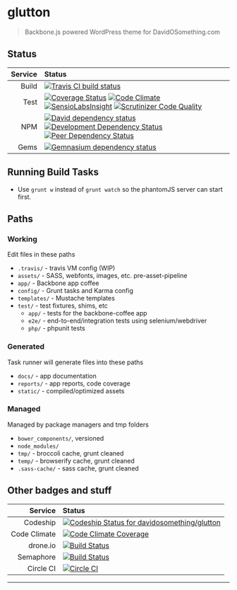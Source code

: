 # glutton

> Backbone.js powered WordPress theme for DavidOSomething.com

## Status

| Service  | Status
| -------: | :--------
| Build    | [![Travis CI build status][travisBadge]][travisLink]
| Test     | [![Coverage Status][coverallsBadge]][coverallsLink] [![Code Climate][codeClimateBadge]][codeClimateLink] [![SensioLabsInsight][SensioBadge]][SensioLink] [![Scrutinizer Code Quality][scrutinizerBadge]][scrutinizerLink]
| NPM      | [![David dependency status][davidBadge]][davidLink] [![Development Dependency Status][davidDevBadge]][davidDevLink] [![Peer Dependency Status][davidPeerBadge]][davidPeerLink]
| Gems     | [![Gemnasium dependency status][gemnasiumBadge]][gemnasiumLink]

## Running Build Tasks

* Use `grunt w` instead of `grunt watch` so the phantomJS server can start
  first.

## Paths

### Working

Edit files in these paths

- `.travis/` - travis VM config (WIP)
- `assets/` - SASS, webfonts, images, etc. pre-asset-pipeline
- `app/` - Backbone app coffee
- `config/` - Grunt tasks and Karma config
- `templates/` - Mustache templates
- `test/` - test fixtures, shims, etc
  - `app/` - tests for the backbone-coffee app
  - `e2e/` - end-to-end/integration tests using selenium/webdriver
  - `php/` - phpunit tests

### Generated

Task runner will generate files into these paths

- `docs/` - app documentation
- `reports/` - app reports, code coverage
- `static/` - compiled/optimized assets

### Managed

Managed by package managers and tmp folders

- `bower_components/`, versioned
- `node_modules/`
- `tmp/` - broccoli cache, grunt cleaned
- `temp/` - browserify cache, grunt cleaned
- `.sass-cache/` - sass cache, grunt cleaned

## Other badges and stuff

| Service      | Status
| -----------: | :--------
| Codeship     | [![Codeship Status for davidosomething/glutton][codeshipBadge]][codeshipLink]
| Code Climate | [![Code Climate Coverage][codeClimateCoverageBadge]][codeClimateLink]
| drone.io     | [![Build Status][droneIoBadge]][droneIoLink]
| Semaphore    | [![Build Status][semaphoreBadge]][semaphoreLink]
| Circle CI    | [![Circle CI][circleCIBadge]][circleCILink]


----

[circleCIBadge]:    https://circleci.com/gh/davidosomething/glutton/tree/master.png?style=badge
[circleCILink]:     https://circleci.com/gh/davidosomething/glutton/tree/master
[codeClimateBadge]: https://codeclimate.com/github/davidosomething/glutton/badges/gpa.svg
[codeClimateLink]:  https://codeclimate.com/github/davidosomething/glutton
[codeClimateCoverageBadge]: https://codeclimate.com/github/davidosomething/glutton/badges/coverage.svg
[codeshipBadge]:    https://www.codeship.io/projects/4c4f8010-0f00-0132-fc79-02c0648a600f/status?branch=master
[codeshipLink]:     https://www.codeship.io/projects/32535
[coverallsBadge]:   https://coveralls.io/repos/davidosomething/glutton/badge.png
[coverallsLink]:    https://coveralls.io/r/davidosomething/glutton
[davidBadge]:       https://david-dm.org/davidosomething/glutton.png?theme=shields.io
[davidLink]:        https://david-dm.org/davidosomething/glutton#info=dependencies
[davidDevBadge]:    https://david-dm.org/davidosomething/glutton/dev-status.png?theme=shields.io
[davidDevLink]:     https://david-dm.org/davidosomething/glutton#info=devDependencies
[davidPeerBadge]:   https://david-dm.org/davidosomething/glutton/peer-status.png?theme=shields.io
[davidPeerLink]:    https://david-dm.org/davidosomething/glutton#info=peerDependencies
[droneIoBadge]:     https://drone.io/github.com/davidosomething/glutton/status.png
[droneIoLink]:      https://drone.io/github.com/davidosomething/glutton/latest
[gemnasiumBadge]:   http://img.shields.io/gemnasium/davidosomething/glutton.svg
[gemnasiumLink]:    https://gemnasium.com/davidosomething/glutton
[scrutinizerBadge]: https://scrutinizer-ci.com/g/davidosomething/glutton/badges/quality-score.png?b=master
[scrutinizerLink]:  https://scrutinizer-ci.com/g/davidosomething/glutton/?branch=master
[semaphoreBadge]:   https://semaphoreapp.com/api/v1/projects/b987bb51-e328-4052-a870-f83c3b7acd4d/242696/shields_badge.png
[semaphoreLink]:    https://semaphoreapp.com/davidosomething/glutton
[sensioLink]:       https://insight.sensiolabs.com/projects/af473c0e-78c7-4117-8721-63ccd72e95c1
[sensioBadge]:      https://insight.sensiolabs.com/projects/af473c0e-78c7-4117-8721-63ccd72e95c1/mini.png
[travisLink]:       https://travis-ci.org/davidosomething/glutton
[travisBadge]:      https://travis-ci.org/davidosomething/glutton.svg?branch=master
